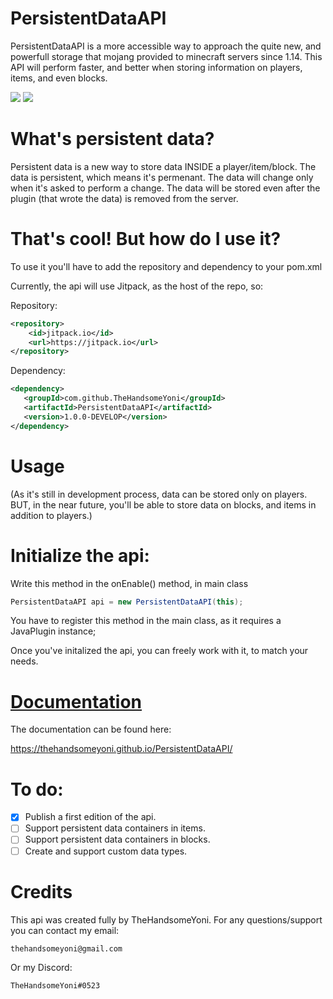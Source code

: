 # PersistentDataAPI

PersistentDataAPI is a more accessible way to approach the quite new, and powerfull storage that mojang provided to minecraft servers since 1.14.
This API will perform faster, and better when storing information on players, items, and even blocks. 

![](https://img.shields.io/github/tag/thehandsomeyoni/persistentdataapi.svg) ![](https://img.shields.io/github/release/thehandsomeyoni/persistentdataapi.svg)

# What's persistent data?
Persistent data is a new way to store data INSIDE a player/item/block. The data is persistent, which means it's permenant. 
The data will change only when it's asked to perform a change.
The data will be stored even after the plugin (that wrote the data) is removed from the server.

# That's cool! But how do I use it?
To use it you'll have to add the repository and dependency to your pom.xml

Currently, the api will use Jitpack, as the host of the repo, so:

Repository:

```xml
<repository>
    <id>jitpack.io</id>
    <url>https://jitpack.io</url>
</repository>
 ```
 
 Dependency:
 ```xml
<dependency>
    <groupId>com.github.TheHandsomeYoni</groupId>
    <artifactId>PersistentDataAPI</artifactId>
    <version>1.0.0-DEVELOP</version>
</dependency>
  ```
  
# Usage
(As it's still in development process, data can be stored only on players. 
BUT, in the near future, you'll be able to store data on blocks, and items in addition to players.)

# Initialize the api:
Write this method in the onEnable() method, in main class
```java
PersistentDataAPI api = new PersistentDataAPI(this);
```
You have to register this method in the main class, as it requires a JavaPlugin instance;

Once you've initalized the api, you can freely work with it, to match your needs.

# [Documentation](https://thehandsomeyoni.github.io/PersistentDataAPI/)
The documentation can be found here:

https://thehandsomeyoni.github.io/PersistentDataAPI/

# To do:
- [x] Publish a first edition of the api.
- [ ] Support persistent data containers in items.
- [ ] Support persistent data containers in blocks.
- [ ] Create and support custom data types.

# Credits
This api was created fully by TheHandsomeYoni.
For any questions/support you can contact my email:

`thehandsomeyoni@gmail.com`

Or my Discord:

`TheHandsomeYoni#0523`
